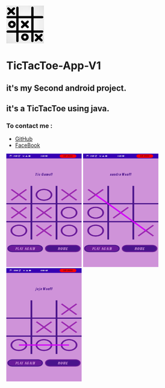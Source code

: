 <img src="/tictactoe.png" width="100" height="100"/>

# TicTacToe-App-V1
## it's my Second android project.
## it's a TicTacToe using java.

### To contact me :
* [GitHub](https://github.com/sandra-girgis)
* [FaceBook](https://www.facebook.com/sandra.girgis.54)

<img src="/1.jpeg" width="200" height="300"/>  <img style="display: inline" src="/2.jpeg" width="200" height="300"/>  <img src="/3.jpeg" width="200" height="300"/>
